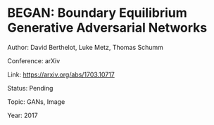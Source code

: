# BEGAN: Boundary Equilibrium Generative Adversarial Networks
Author: David Berthelot, Luke Metz, Thomas Schumm

Conference: arXiv

Link: https://arxiv.org/abs/1703.10717

Status: Pending

Topic: GANs, Image 

Year: 2017
